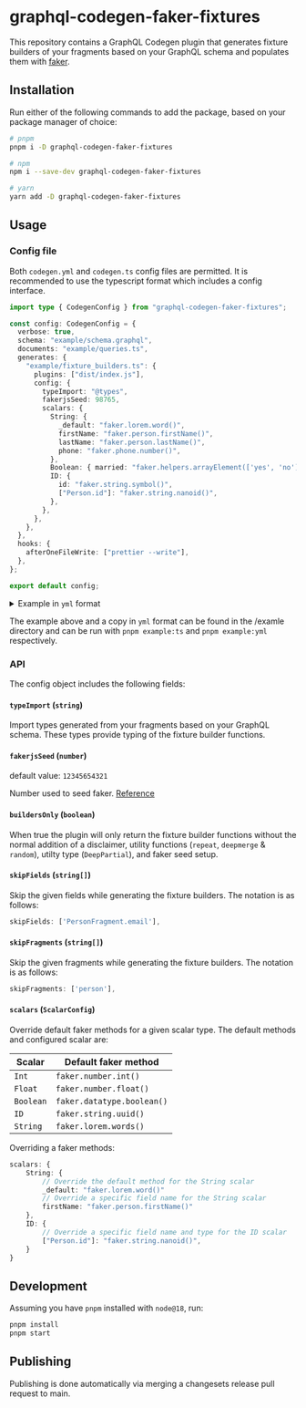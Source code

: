 # graphql-codegen-faker-fixtures

This repository contains a GraphQL Codegen plugin that generates fixture builders of your fragments based on your GraphQL schema and populates them with [faker](https://github.com/faker-js/faker).

## Installation

Run either of the following commands to add the package, based on your package manager of choice:

```sh
# pnpm
pnpm i -D graphql-codegen-faker-fixtures

# npm
npm i --save-dev graphql-codegen-faker-fixtures

# yarn
yarn add -D graphql-codegen-faker-fixtures
```

## Usage

### Config file

Both `codegen.yml` and `codegen.ts` config files are permitted. It is recommended to use the typescript format which includes a config interface.

```typescript
import type { CodegenConfig } from "graphql-codegen-faker-fixtures";

const config: CodegenConfig = {
  verbose: true,
  schema: "example/schema.graphql",
  documents: "example/queries.ts",
  generates: {
    "example/fixture_builders.ts": {
      plugins: ["dist/index.js"],
      config: {
        typeImport: "@types",
        fakerjsSeed: 98765,
        scalars: {
          String: {
            _default: "faker.lorem.word()",
            firstName: "faker.person.firstName()",
            lastName: "faker.person.lastName()",
            phone: "faker.phone.number()",
          },
          Boolean: { married: "faker.helpers.arrayElement(['yes', 'no'])" },
          ID: {
            id: "faker.string.symbol()",
            ["Person.id"]: "faker.string.nanoid()",
          },
        },
      },
    },
  },
  hooks: {
    afterOneFileWrite: ["prettier --write"],
  },
};

export default config;
```

<details>
    <summary>Example in <code>yml</code> format</summary>

    ```yaml
    schema: example/schema.graphql
    documents: example/queries.ts
    verbose: true
    generates:
      example/fixture_builders.ts:
        plugins:
          - dist/index.js
        config:
          typeImport: "@types"
          fakerjsSeed: 98765
          scalars:
            String:
              _default: faker.lorem.word()
              firstName: faker.person.firstName()
              lastName: faker.person.lastName()
              phone: faker.phone.number()
            Boolean:
              married: faker.helpers.arrayElement(['yes', 'no'])
            ID:
              id: faker.string.symbol()
              Person.id: faker.string.nanoid()
    hooks:
      afterOneFileWrite:
        - prettier --write
    ```

</details>

The example above and a copy in `yml` format can be found in the /examle directory and can be run with `pnpm example:ts` and `pnpm example:yml` respectively.

### API

The config object includes the following fields:

#### `typeImport` (`string`)

Import types generated from your fragments based on your GraphQL schema. These types provide typing of the fixture builder functions.

#### `fakerjsSeed` (`number`)

default value: `12345654321`

Number used to seed faker.
[Reference](https://fakerjs.dev/guide/usage.html#reproducible-results)

#### `buildersOnly` (`boolean`)

When true the plugin will only return the fixture builder functions without the normal addition of a disclaimer, utility functions (`repeat`, `deepmerge` & `random`), utilty type (`DeepPartial`), and faker seed setup.

#### `skipFields` (`string[]`)

Skip the given fields while generating the fixture builders. The notation is as follows:

```typescript
skipFields: ['PersonFragment.email'],
```

#### `skipFragments` (`string[]`)

Skip the given fragments while generating the fixture builders. The notation is as follows:

```typescript
skipFragments: ['person'],
```

#### `scalars` (`ScalarConfig`)

Override default faker methods for a given scalar type. The default methods and configured scalar are:

| Scalar    | Default faker method       |
| --------- | -------------------------- |
| `Int`     | `faker.number.int()`       |
| `Float`   | `faker.number.float()`     |
| `Boolean` | `faker.datatype.boolean()` |
| `ID`      | `faker.string.uuid()`      |
| `String`  | `faker.lorem.words()`      |

Overriding a faker methods:

```typescript
scalars: {
    String: {
        // Override the default method for the String scalar
        _default: "faker.lorem.word()"
        // Override a specific field name for the String scalar
        firstName: "faker.person.firstName()"
    },
    ID: {
        // Override a specific field name and type for the ID scalar
        ["Person.id"]: "faker.string.nanoid()",
    }
}
```

## Development

Assuming you have `pnpm` installed with `node@18`, run:

```sh
pnpm install
pnpm start
```

## Publishing

Publishing is done automatically via merging a changesets release pull request to main.

